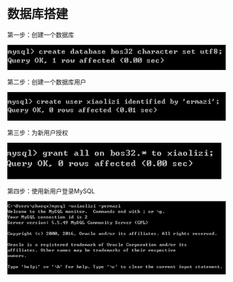# 数据库搭建

第一步：创建一个数据库

![](../../../.gitbook/assets/image%20%28237%29.png)

第二步：创建一个数据库用户

![](../../../.gitbook/assets/image%20%28254%29.png)

第三步：为新用户授权

![](../../../.gitbook/assets/image%20%28145%29.png)

第四步：使用新用户登录MySQL

![](../../../.gitbook/assets/image%20%28130%29.png)


